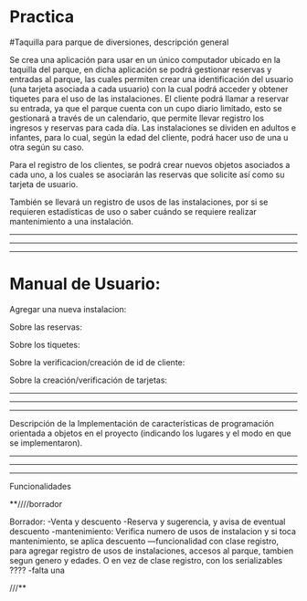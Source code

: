 # Practica


#Taquilla para parque de diversiones, descripción general

Se crea una aplicación para usar en un único computador ubicado en la taquilla del parque, en dicha aplicación se podrá gestionar reservas y entradas al parque, las cuales permiten crear una identificación del usuario (una tarjeta asociada a cada usuario) con la cual podrá acceder y obtener tiquetes para el uso de las instalaciones. El cliente podrá llamar a reservar su entrada, ya que el parque cuenta con un cupo diario limitado, esto se gestionará a través de un calendario, que permite llevar registro los ingresos y reservas para cada día. Las instalaciones se dividen en adultos e infantes, para lo cual, según la edad del cliente, podrá hacer uso de una u otra según su caso. 

Para el registro de los clientes, se podrá crear nuevos objetos asociados a cada uno, a los cuales se asociarán las reservas que solicite así como su tarjeta de usuario. 

También se llevará un registro de usos de las instalaciones, por si se requieren estadísticas de uso o saber cuándo se requiere realizar mantenimiento a una instalación. 

-----------------------------------------------------------
-----------------------------------------------------------
-----------------------------------------------------------


# Manual de Usuario:


Agregar una nueva instalacion:

Sobre las reservas:

Sobre los tiquetes:

Sobre la verificacion/creación de id de cliente:

Sobre la creación/verificación de tarjetas:

-----------------------------------------------------------
-----------------------------------------------------------
-----------------------------------------------------------




Descripción de la Implementación de características de programación orientada a objetos en el proyecto (indicando los
lugares y el modo en que se implementaron).


-----------------------------------------------------------
-----------------------------------------------------------
-----------------------------------------------------------

Funcionalidades


**////borrador

Borrador:
-Venta y descuento
-Reserva y sugerencia, y avisa de eventual descuento
-mantenimiento: Verifica numero de usos de instalacion y si toca mantenimiento, se aplica descuento
—funcionalidad con clase registro, para agregar registro de usos  de instalaciones, accesos al parque, tambien segun genero y edades. O en vez de clase registro, con los serializables ????
-falta una

///**

